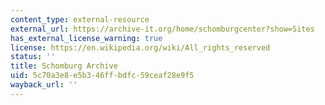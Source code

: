 ```yaml
---
content_type: external-resource
external_url: https://archive-it.org/home/schomburgcenter?show=Sites
has_external_license_warning: true
license: https://en.wikipedia.org/wiki/All_rights_reserved
status: ''
title: Schomburg Archive
uid: 5c70a3e8-e5b3-46ff-bdfc-59ceaf28e9f5
wayback_url: ''
---
```

